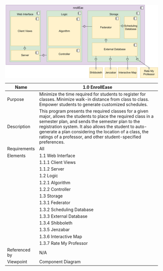 ![EnrollEase First View](EnrollEaseComponentDiagram_v3.drawio.svg)

| Name | 1.0 EnrollEase |
| ----------- | ----------- |
| Purpose | Minimize the time required for students to register for classes. Minimize walk-in distance from class to class. Empower students to generate customized schedules. |
| Description | This program presents the required classes for a given major, allows the students to place the required class in a semester plan, and sends the semester plan to the registration system. It also allows the student to auto-generate a plan considering the location of a class, the ratings of a professor, and other student-specified preferences. |
| Requirements | All |
| Elements | 1.1 Web Interface |
|          | 1.1.1 Client Views |
|          | 1.1.2 Server |
|          | 1.2 Logic |
|          | 1.2.1 Algorithm |
|          | 1.2.2 Controller |
|          | 1.3 Storage |
|          | 1.3.1 Federator |
|          | 1.3.2 Scheduling Database |
|          | 1.3.3 External Database |
|          | 1.3.4 Shibboleth |
|          | 1.3.5 Jenzabar |
|          | 1.3.6 Interactive Map |
|          | 1.3.7 Rate My Professor |
| Referenced by | N/A |
| Viewpoint | Component Diagram |
